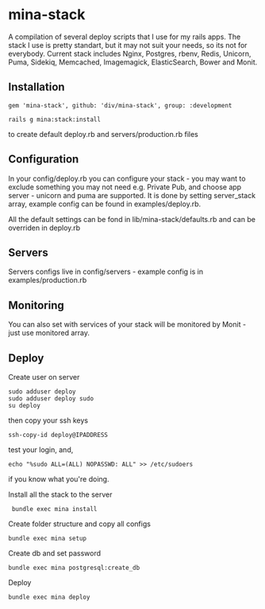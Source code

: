 mina-stack
===========

A compilation of several deploy scripts that I use for my rails apps. The stack I use is pretty standart,
but it may not suit your needs, so its not for everybody.
Current stack includes Nginx, Postgres, rbenv, Redis, Unicorn, Puma,
Sidekiq, Memcached, Imagemagick, ElasticSearch, Bower and Monit.

## Installation

```
gem 'mina-stack', github: 'div/mina-stack', group: :development
```

```
rails g mina:stack:install
```
to create default deploy.rb and servers/production.rb files

## Configuration

In your config/deploy.rb you can configure your stack - you may want to exclude something you may not need e.g. Private Pub,
and choose app server - unicorn and puma are supported. It is done by setting server_stack array, example config can be found in examples/deploy.rb.

All the default settings can be fond in lib/mina-stack/defaults.rb and can be overriden in deploy.rb

## Servers

Servers configs live in config/servers - example config is in examples/production.rb

## Monitoring

You can also set with services of your stack will be monitored by Monit - just use monitored array.

## Deploy

Create user on server
```
sudo adduser deploy
sudo adduser deploy sudo
su deploy
```
then copy your ssh keys
```
ssh-copy-id deploy@IPADDRESS
```

test your login, and,

```
echo "%sudo ALL=(ALL) NOPASSWD: ALL" >> /etc/sudoers
```

if you know what you're doing.

Install all the stack to the server
```
 bundle exec mina install
```
Create folder structure and copy all configs
```
bundle exec mina setup
```
Create db and set password
```
bundle exec mina postgresql:create_db
```
Deploy
```
bundle exec mina deploy
```
